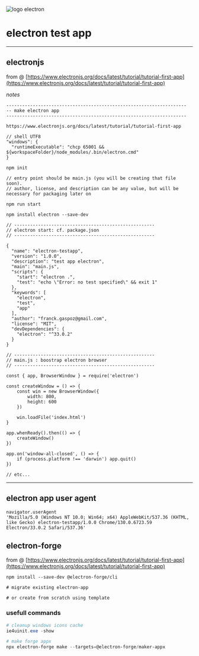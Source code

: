 ![logo electron](https://camo.githubusercontent.com/c6a5b63f3d61c2932806c52e77e0650015d890a182ebc9fc977e4d0cbe826d95/68747470733a2f2f656c656374726f6e6a732e6f72672f696d616765732f656c656374726f6e2d6c6f676f2e737667)

# electron test app
___

## electronjs

from @ [https://www.electronjs.org/docs/latest/tutorial/tutorial-first-app](https://www.electronjs.org/docs/latest/tutorial/tutorial-first-app)

*notes*

```dos
--------------------------------------------------------------------
-- make electron app
--------------------------------------------------------------------

https://www.electronjs.org/docs/latest/tutorial/tutorial-first-app

// shell UTF8
"windows": {
  "runtimeExecutable": "chcp 65001 && ${workspaceFolder}/node_modules/.bin/electron.cmd"
}

npm init

// entry point should be main.js (you will be creating that file soon).
// author, license, and description can be any value, but will be necessary for packaging later on

npm run start

npm install electron --save-dev

// -----------------------------------------------------
// electron start: cf. package.json
// -----------------------------------------------------

{
  "name": "electron-testapp",
  "version": "1.0.0",
  "description": "test app electron",
  "main": "main.js",
  "scripts": {
    "start": "electron .",
    "test": "echo \"Error: no test specified\" && exit 1"
  },
  "keywords": [
    "electron",
    "test",
    "app"
  ],
  "author": "franck.gaspoz@gmail.com",
  "license": "MIT",
  "devDependencies": {
    "electron": "^33.0.2"
  }
}

// -----------------------------------------------------
// main.js : boostrap electron browser
// -----------------------------------------------------

const { app, BrowserWindow } = require('electron')

const createWindow = () => {
    const win = new BrowserWindow({
        width: 800,
        height: 600
    })

    win.loadFile('index.html')
}

app.whenReady().then(() => {
    createWindow()
})

app.on('window-all-closed', () => {
    if (process.platform !== 'darwin') app.quit()
})

// etc...
```

------------------------------------------------------------------------

## electron app user agent

```
navigator.userAgent
'Mozilla/5.0 (Windows NT 10.0; Win64; x64) AppleWebKit/537.36 (KHTML, like Gecko) electron-testapp/1.0.0 Chrome/130.0.6723.59 Electron/33.0.2 Safari/537.36'
```

## electron-forge

from @ [https://www.electronjs.org/docs/latest/tutorial/tutorial-first-app](https://www.electronjs.org/docs/latest/tutorial/tutorial-first-app)

```dos
npm install --save-dev @electron-forge/cli

# migrate existing electron-app

# or create from scratch using template

```

### usefull commands

```ps1
# cleanup windows icons cache
ie4uinit.exe -show

# make forge appx
npx electron-forge make --targets=@electron-forge/maker-appx
```
